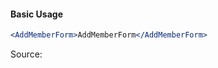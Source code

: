 #### Basic Usage

```jsx
<AddMemberForm>AddMemberForm</AddMemberForm>
```

Source:

```js { "file": "./AddMemberForm.js" }
```

